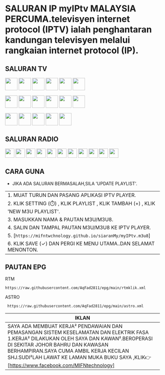# SALURAN IP myIPtv MALAYSIA PERCUMA.televisyen internet protocol (IPTV) ialah penghantaran kandungan televisyen melalui rangkaian internet protocol (IP).

## SALURAN TV

[<img src="https://mifntechnology.github.io/siaranMy/logo/Tv1.svg" width="40" />](logo/Tv1.png)
[<img src="https://mifntechnology.github.io/siaranMy/logo/Tv2.svg" width="40" />](logo/Tv2.png)
[<img src="https://mifntechnology.github.io/siaranMy/logo/Tv3.png" width="40" />](logo/Tv3.png)
[<img src="https://mifntechnology.github.io/siaranMy/logo/OkeyTv.png" width="40" />](logo/OkeyTv.png) 
[<img src="https://mifntechnology.github.io/siaranMy/logo/Tv6.png" width="40" />](logo/Tv6.png)
[<img src="https://mifntechnology.github.io/siaranMy/logo/DidikTv.png" width="40" />](logo/DidikTv.png)

[<img src="https://mifntechnology.github.io/siaranMy/logo/8tv.png" width="40" />](logo/8tv.png)
[<img src="https://mifntechnology.github.io/siaranMy/logo/Tv9.png" width="40" />](logo/Tv9.png)
[<img src="https://mifntechnology.github.io/siaranMy/logo/DramaSangat.png" width="40" />](logo/DramaSangat.png)
[<img src="https://mifntechnology.github.io/siaranMy/logo/BeritaRtm.png" width="40" />](logo/BeritaRtm.png)
[<img src="https://mifntechnology.github.io/siaranMy/logo/SukanRtm.png" width="40" />](logo/SukamRtm.png)
[<img src="https://mifntechnology.github.io/siaranMy/logo/Bernama.png" width="40" />](logo/Bernama.png)

[<img src="https://mifntechnology.github.io/siaranMy/logo/TvIkim.png" width="40" />](logo/TvIkim.png)
[<img src="https://mifntechnology.github.io/siaranMy/logo/Tvs.jpg" width="40" />](logo/Tvs.png)
[<img src="https://mifntechnology.github.io/siaranMy/logo/AstroAwani.png" width="40" />](logo/AstroAwani.png) 
[<img src="https://mifntechnology.github.io/siaranMy/logo/DewanRakyat.png" width="40" />](logo/DewanRakyat.png)
[<img src="https://mifntechnology.github.io/siaranMy/logo/DewanNegara.png" width="40" />](logo/DewanNegara.png)

## SALURAN RADIO

[<img width="30" src="https://mifntechnology.github.io/siaranMy/logo/Era.png"/>](logo/Era.png)
[<img width="30" src="https://mifntechnology.github.io/siaranMy/logo/FlyFm.png"/>](logo/FlyFm.png)
[<img width="30" src="https://mifntechnology.github.io/siaranMy/logo/HotFm.png"/>](logo/HotFm.png)
[<img width="30" src="https://mifntechnology.github.io/siaranMy/logo/HitzFm.png"/>](logo/HitzFm.png)
[<img width="30" src="https://mifntechnology.github.io/siaranMy/logo/JohorFm.png"/>](logo/JohorFm.png)
[<img width="30" src="https://mifntechnology.github.io/siaranMy/logo/NasionalFm.png"/>](logo/NasionalFm.png)
[<img width="30" src="https://mifntechnology.github.io/siaranMy/logo/RadioKlasik.png"/>](logo/RadioKlasik.png)
[<img width="30" src="https://mifntechnology.github.io/siaranMy/logo/SinarFm.png"/>](logo/SinarFm.png)
[<img width="30" src="https://mifntechnology.github.io/siaranMy/logo/Suria.png"/>](logo/Suria.png)
[<img width="30" src="https://mifntechnology.github.io/siaranMy/logo/BuletinFm.png"/>](logo/BuletinFm.png)
[<img width="30" src="https://mifntechnology.github.io/siaranMy/logo/bestfm.png"/>](logo/bestfm.png)

## CARA GUNA
- JIKA ADA SALURAN BERMASALAH,SILA 'UPDATE PLAYLIST'.

||
|-|
| 1. MUAT TURUN DAN PASANG APLIKASI IPTV PLAYER.
| 2. KLIK SETTING (⏱️) , KLIK PLAYLIST , KLIK TAMBAH (+) , KLIK 'NEW M3U PLAYLIST'.
| 3. MASUKKAN NAMA & PAUTAN M3U/M3U8.
| 4. SALIN DAN TAMPAL PAUTAN M3U/M3U8 KE IPTV PLAYER.
| 5. [`https://mifntwchnology.github.io/siaranMy/myIPtv.m3u8`]
| 6. KLIK SAVE (✓) DAN PERGI KE MENU UTAMA..DAN SELAMAT MENONTON. |


## PAUTAN EPG
RTM 
~~~
https://raw.githubusercontent.com/AqFad2811/epg/main/rtmklik.xml 
~~~
ASTRO
~~~
 https://raw.githubusercontent.com/AqFad2811/epg/main/astro.xml
~~~


|IKLAN|
|--|
|SAYA ADA MEMBUAT KERJA² PENDAWAIAN DAN PEMASANGAN SISTEM KESELAMATAN DAN ELEKTRIK FASA 1.KERJA² DILAKUKAN OLEH SAYA DAN KAWAN².BEROPERASI DI SEKITAR JOHOR BAHRU DAN KAWASAN BERHAMPIRAN.SAYA CUMA AMBIL KERJA KECILAN SHJ.SUDI²LAH LAWAT KE LAMAN MUKA BUKU SAYA ,KLIK👉<link><url> [https://www.facebook.com/MIFNtechnology] </url>|
